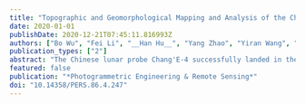 ```yaml
---
title: "Topographic and Geomorphological Mapping and Analysis of the Chang'E-4 Landing Site on the Far Side of the Moon"
date: 2020-01-01
publishDate: 2020-12-21T07:45:11.816993Z
authors: ["Bo Wu", "Fei Li", "__Han Hu__", "Yang Zhao", "Yiran Wang", "Peipei Xiao", "Yuan Li", "Wai Chung Liu", "Long Chen", "Xuming Ge", " others"]
publication_types: ["2"]
abstract: "The Chinese lunar probe Chang'E-4 successfully landed in the Von Kármń crater on the far side of the Moon. This paper presents the topographic and geomorphological mapping and their joint analysis for selecting the Chang'E-4 landing site in the Von K'ḿ'aćrater. A digital topographic model (DTM) of the Von K'ar'́an áter, with a spatial resolution of 30 m, was generated through the integrated processing of Chang'E-2 images (7 m/pixel) and Lunar Reconnaissance Orbiter (LRO) Laser Altimeter (LOLA) data. Slope maps were derived from the DTM. Terrain occlusions to both the Sun and the relay satellite were studied. Craters with diameters $≥$ 70 m were detected to generate a crater density map. Rocks with diameters $≥$ 2 m were also extracted to generate a rock abundance map using an LRO narrow angle camera (NAC) image mosaic. The joint topographic and geomorphological analysis identified three subregions for landing. One of them, recommended as the highest-priority landing site, was the one in which Chang'E-4 eventually landed. After the successful landing of Chang'E-4, we immediately determined the precise location of the lander by the integrated processing of orbiter, descent and ground images. We also conducted a detailed analysis around the landing location. The results revealed that the Chang'E-4 lander has excellent visibility to the Sun and relay satellite; the lander is on a slope of about 4.5° towards the southwest, and the rock abundance around the landing location is almost 0. The developed methods and results can benefit future soft-landing missions to the Moon and other celestial bodies."
featured: false
publication: "*Photogrammetric Engineering & Remote Sensing*"
doi: "10.14358/PERS.86.4.247"
---
```


